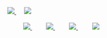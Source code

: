 <a href="https://github.com/anuraghazra/github-readme-stats">
  <img src="https://github-readme-stats.vercel.app/api?username=tawatawara&theme=calm&show_icons=true&hide_border=true&bg_color=040424&title_color=da662e&icon_color=da662e&text_color=cfcfce" />
</a>
&emsp;
<a href="https://github.com/anuraghazra/github-readme-stats">
  <img align="top" src="https://github-readme-stats.vercel.app/api/top-langs/?username=tawatawara&theme=calm&hide_border=true&bg_color=040424&title_color=da662e&text_color=cfcfce" />
</a>
<br>
<br>
&emsp; &emsp;
<a href="https://www.kaggle.com/ttahara/competitions">
  <img src="https://road-to-kaggle-grandmaster.vercel.app/api/badges/ttahara/competition/" />
</a>
&emsp; &nbsp; &thinsp;
<a href="https://www.kaggle.com/ttahara/datasets">
  <img src="https://road-to-kaggle-grandmaster.vercel.app/api/badges/ttahara/dataset" />
</a>
&emsp; &nbsp; &thinsp;
<a href="https://www.kaggle.com/ttahara/notebooks">
  <img src="https://road-to-kaggle-grandmaster.vercel.app/api/badges/ttahara/notebook" />
</a>
&emsp; &nbsp; &thinsp;
<a href="https://www.kaggle.com/ttahara/discussion">
  <img src="https://road-to-kaggle-grandmaster.vercel.app/api/badges/ttahara/discussion" />
</a>
